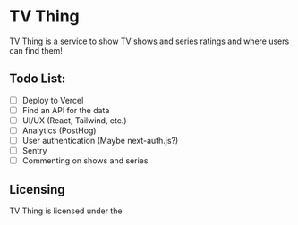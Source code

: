 # TV Thing

TV Thing is a service to show TV shows and series ratings and where users can find them!

## Todo List:

- [ ] Deploy to Vercel
- [ ] Find an API for the data
- [ ] UI/UX (React, Tailwind, etc.)
- [ ] Analytics (PostHog)
- [ ] User authentication (Maybe next-auth.js?)
- [ ] Sentry
- [ ] Commenting on shows and series

## Licensing

TV Thing is licensed under the
